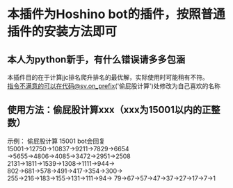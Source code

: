 本插件为Hoshino bot的插件，按照普通插件的安装方法即可
===
本人为python新手，有什么错误请多多包涵
----
本插件目的在于计算jjc排名爬升排名的最优解，实际使用时可能稍有不符。<br>
指令不满意的可以在代码@sv.on_prefix('偷屁股计算')处修改为自己喜欢的名称<br>


使用方法：偷屁股计算xxx（xxx为15001以内的正整数）
-----
示例：
偷屁股计算 15001
bot会回复 
15001→12750→10837→9211→7829→6654
→5655→4806→4085→3472→2951→2508
2131→1811→1539→1308→1111→944→
802→681→578→491→417→354→300→
255→216→183→155→131→111→94→
79→67→57→47→37→27→17→7→1

